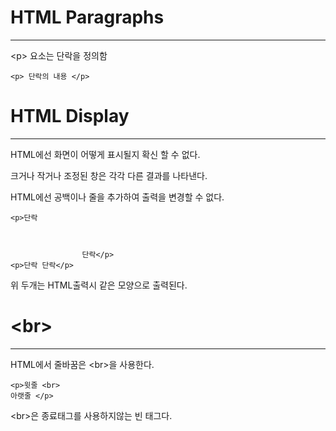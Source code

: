 # HTML Paragraphs
---------------
\<p> 요소는 단락을 정의함

```
<p> 단락의 내용 </p>
```

# HTML Display
-----------------
HTML에선 화면이 어떻게 표시될지 확신 할 수 없다.

크거나 작거나 조정된 창은 각각 다른 결과를 나타낸다.

HTML에선 공백이나 줄을 추가하여 출력을 변경할 수 없다.

```
<p>단락     
                
                
                
                단락</p>
<p>단락 단락</p>
```
위 두개는 HTML출력시 같은 모양으로 출력된다.

# \<br>
-------------

HTML에서 줄바꿈은 \<br>을 사용한다.

```
<p>윗줄 <br>
아랫줄 </p>
```

\<br>은 종료태그를 사용하지않는 빈 태그다.
